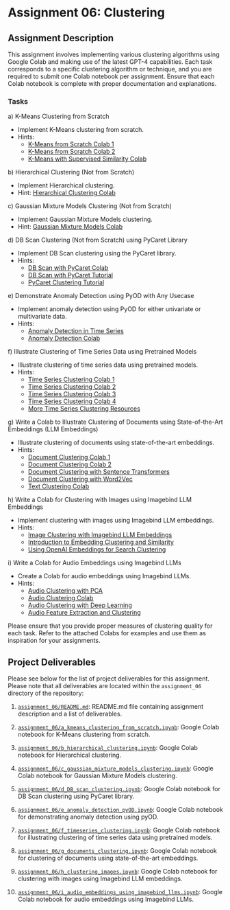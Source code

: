 # Assignment 06: Clustering

## Assignment Description

This assignment involves implementing various clustering algorithms using Google Colab and making use of the latest GPT-4 capabilities. Each task corresponds to a specific clustering algorithm or technique, and you are required to submit one Colab notebook per assignment. Ensure that each Colab notebook is complete with proper documentation and explanations.

### Tasks

a) K-Means Clustering from Scratch

- Implement K-Means clustering from scratch.
- Hints:
  - [K-Means from Scratch Colab 1](https://colab.sandbox.google.com/github/SANTOSHMAHER/Machine-Learning-Algorithams/blob/master/K_Means_algorithm_using_Python_from_scratch_.ipynb)
  - [K-Means from Scratch Colab 2](https://colab.sandbox.google.com/github/jakevdp/PythonDataScienceHandbook/blob/master/notebooks/05.11-K-Means.ipynb)
  - [K-Means with Supervised Similarity Colab](https://colab.sandbox.google.com/github/google/eng-edu/blob/main/ml/clustering/clustering-supervised-similarity.ipynb?utm_source=ss-clustering&utm_campaign=colab-external&utm_medium=referral&utm_content=clustering-supervised-similarity#scrollTo=eExms-TP8Hn6)

b) Hierarchical Clustering (Not from Scratch)

- Implement Hierarchical clustering.
- Hint: [Hierarchical Clustering Colab](https://colab.sandbox.google.com/github/saskeli/data-analysis-with-python-summer-2019/blob/master/clustering.ipynb)

c) Gaussian Mixture Models Clustering (Not from Scratch)

- Implement Gaussian Mixture Models clustering.
- Hint: [Gaussian Mixture Models Colab](https://colab.sandbox.google.com/github/jakevdp/PythonDataScienceHandbook/blob/master/notebooks/05.12-Gaussian-Mixtures.ipynb)

d) DB Scan Clustering (Not from Scratch) using PyCaret Library

- Implement DB Scan clustering using the PyCaret library.
- Hints:
  - [DB Scan with PyCaret Colab](https://pycaret.org/create-model/)
  - [DB Scan with PyCaret Tutorial](https://towardsdatascience.com/clustering-made-easy-with-pycaret-656316c0b080)
  - [PyCaret Clustering Tutorial](http://www.pycaret.org/tutorials/html/CLU101.html)

e) Demonstrate Anomaly Detection using PyOD with Any Usecase

- Implement anomaly detection using PyOD for either univariate or multivariate data.
- Hints:
  - [Anomaly Detection in Time Series](https://neptune.ai/blog/anomaly-detection-in-time-series)
  - [Anomaly Detection Colab](https://github.com/ritvikmath/Time-Series-Analysis/blob/master/Anomaly%20Detection.ipynb)

f) Illustrate Clustering of Time Series Data using Pretrained Models

- Illustrate clustering of time series data using pretrained models.
- Hints:
  - [Time Series Clustering Colab 1](https://github.com/V-MalM/Stock-Clustering-and-Prediction)
  - [Time Series Clustering Colab 2](https://github.com/qianlima-lab/time-series-ptms)
  - [Time Series Clustering Colab 3](https://github.com/effa/time-series-clustering)
  - [Time Series Clustering Colab 4](https://github.com/qingsongedu/Awesome-TimeSeries-SpatioTemporal-LM-LLM)
  - [More Time Series Clustering Resources](https://github.com/cure-lab/Awesome-time-series#time-series-clustering)

g) Write a Colab to Illustrate Clustering of Documents using State-of-the-Art Embeddings (LLM Embeddings)

- Illustrate clustering of documents using state-of-the-art embeddings.
- Hints:
  - [Document Clustering Colab 1](https://github.com/simonw/llm-cluster)
  - [Document Clustering Colab 2](https://simonwillison.net/2023/Sep/4/llm-embeddings/#llm-cluster)
  - [Document Clustering with Sentence Transformers](https://github.com/UKPLab/sentence-transformers/tree/master/examples/applications/clustering)
  - [Document Clustering with Word2Vec](https://dylancastillo.co/nlp-snippets-cluster-documents-using-word2vec/)
  - [Text Clustering Colab](https://github.com/Ruchi2507/Text-Clustering)

h) Write a Colab for Clustering with Images using Imagebind LLM Embeddings

- Implement clustering with images using Imagebind LLM embeddings.
- Hints:
  - [Image Clustering with Imagebind LLM Embeddings](https://medium.com/@tatsuromurata317/image-bind-metaai-on-google-colab-free-843f30a4977c)
  - [Introduction to Embedding Clustering and Similarity](https://towardsdatascience.com/introduction-to-embedding-clustering-and-similarity-11dd80b00061)
  - [Using OpenAI Embeddings for Search Clustering](https://cobusgreyling.medium.com/using-openai-embeddings-for-search-clustering-83840e971e97)

i) Write a Colab for Audio Embeddings using Imagebind LLMs

- Create a Colab for audio embeddings using Imagebind LLMs.
- Hints:
  - [Audio Clustering with PCA](https://towardsdatascience.com/k-means-clustering-and-pca-to-categorize-music-by-similar-audio-features-df09c93e8b64)
  - [Audio Clustering Colab](https://mct-master.github.io/machine-learning/2023/04/25/ninojak-clustering-audio.html)
  - [Audio Clustering with Deep Learning](https://ridakhan5.medium.com/audio-clustering-with-deep-learning-a7991d605fa5)
  - [Audio Feature Extraction and Clustering](https://www.kaggle.com/code/humblediscipulus/audio-feature-extraction-and-clustering)

Please ensure that you provide proper measures of clustering quality for each task. Refer to the attached Colabs for examples and use them as inspiration for your assignments.

## Project Deliverables

Please see below for the list of project deliverables for this assignment. Please note that all deliverables are located within the `assignment_06` directory of the repository:

1. [`assignment_06/README.md`](https://github.com/schumbar/SJSU_CMPE255/blob/main/assignment_06/README.md): README.md file containing assignment description and a list of deliverables.

2. [`assignment_06/a_kmeans_clustering_from_scratch.ipynb`](https://github.com/schumbar/SJSU_CMPE255/blob/main/assignment_06/a_kmeans_clustering_from_scratch.ipynb): Google Colab notebook for K-Means clustering from scratch.

3. [`assignment_06/b_hierarchical_clustering.ipynb`](https://github.com/schumbar/SJSU_CMPE255/blob/main/assignment_06/b_hierarchical_clustering.ipynb): Google Colab notebook for Hierarchical clustering.

4. [`assignment_06/c_gaussian_mixture_models_clustering.ipynb`](https://github.com/schumbar/SJSU_CMPE255/blob/main/assignment_06/c_gaussian_mixture_models_clustering.ipynb): Google Colab notebook for Gaussian Mixture Models clustering.

5. [`assignment_06/d_DB_scan_clustering.ipynb`](https://github.com/schumbar/SJSU_CMPE255/blob/main/assignment_06/d_DB_scan_clustering.ipynb): Google Colab notebook for DB Scan clustering using PyCaret library.

6. [`assignment_06/e_anomaly_detection_pyOD.ipynb`](https://github.com/schumbar/SJSU_CMPE255/blob/main/assignment_06/e_anomaly_detection_pyOD.ipynb): Google Colab notebook for demonstrating anomaly detection using pyOD.

7. [`assignment_06/f_timeseries_clustering.ipynb`](https://github.com/schumbar/SJSU_CMPE255/blob/main/assignment_06/f_timeseries_clustering.ipynb): Google Colab notebook for illustrating clustering of time series data using pretrained models.

8. [`assignment_06/g_documents_clustering.ipynb`](https://github.com/schumbar/SJSU_CMPE255/blob/main/assignment_06/g_documents_clustering.ipynb): Google Colab notebook for clustering of documents using state-of-the-art embeddings.

9. [`assignment_06/h_clustering_images.ipynb`](https://github.com/schumbar/SJSU_CMPE255/blob/main/assignment_06/h_clustering_images.ipynb): Google Colab notebook for clustering with images using Imagebind LLM embeddings.

10. [`assignment_06/i_audio_embeddings_using_imagebind_llms.ipynb`](https://github.com/schumbar/SJSU_CMPE255/blob/main/assignment_06/i_audio_embeddings_using_imagebind_llms.ipynb): Google Colab notebook for audio embeddings using Imagebind LLMs.
